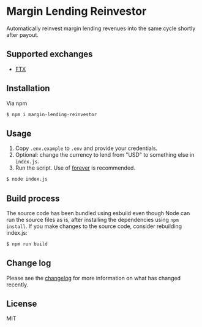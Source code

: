 # Margin Lending Reinvestor

Automatically reinvest margin lending revenues into the same cycle shortly after payout.

## Supported exchanges
- [FTX](https://ftx.com/)

## Installation

Via npm

```bash
$ npm i margin-lending-reinvestor
```

## Usage

1. Copy `.env.example` to `.env` and provide your credentials.
2. Optional: change the currency to lend from "USD" to something else in `index.js`.
3. Run the script. Use of [forever](https://www.npmjs.com/package/forever) is recommended.
```bash
$ node index.js
```

## Build process

The source code has been bundled using esbuild even though Node can run the source files as is, after installing the dependencies using `npm install`. If you make changes to the source code, consider rebuilding index.js:
```bash
$ npm run build
```

## Change log

Please see the [changelog](changelog.md) for more information on what has changed recently.

## License

MIT